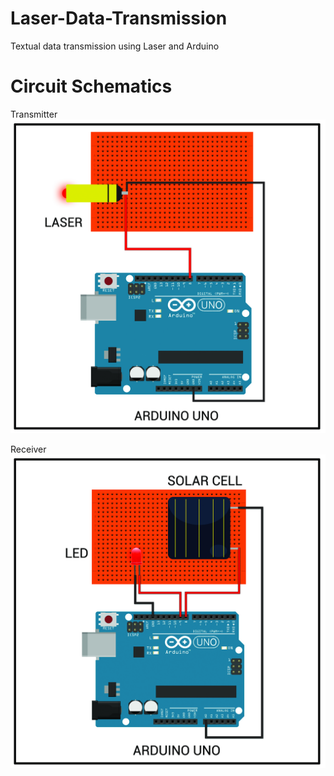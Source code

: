 # Laser-Data-Transmission
Textual data transmission using Laser and Arduino

# Circuit Schematics
Transmitter
![Screenshot](transmitterCircuit.jpg)

Receiver
![Screenshot](receiverCircuit.jpg)
